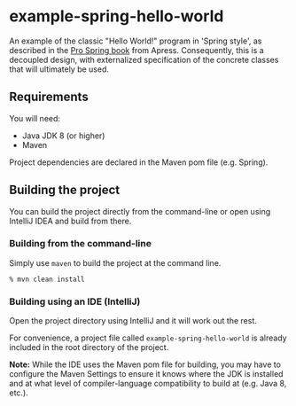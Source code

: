 # example-spring-hello-world
An example of the classic "Hello World!" program in 'Spring style', as described in the [Pro Spring book](https://link.springer.com/book/10.1007/978-1-4302-0506-7) from Apress. Consequently, this is a decoupled design, with externalized specification of the concrete classes that will ultimately be used.
## Requirements

You will need:
*   Java JDK 8 (or higher)
*   Maven


Project  dependencies are declared in the Maven pom file (e.g. Spring). 


## Building the project
You can build the project directly from the command-line or open using IntelliJ IDEA and build from there.

### Building from the command-line
Simply use `maven` to build the project at the command line. 

    % mvn clean install




### Building using an IDE (IntelliJ)
Open the project directory using IntelliJ and it will work out the rest. 

For convenience, a project file called `example-spring-hello-world` is already included in the root directory of the project. 

**Note:** While the IDE uses the Maven pom file for building, you may have to configure the Maven Settings to ensure it knows where the JDK is installed and at what level of compiler-language compatibility to build at (e.g. Java 8, etc.).
